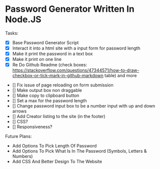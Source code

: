 # Password Generator Written In Node.JS

Tasks:
- [x] Base Password Generator Script
- [x] Interact it into a html site with a input form for password length
- [x] Make it print the password in a text box 
- [x] Make it print on one line
- [x] Re Do Github Readme (check boxes: https://stackoverflow.com/questions/47344571/how-to-draw-checkbox-or-tick-mark-in-github-markdown       table) and more
- [] Fix issue of page reloading on form submission 
- [] Make output box non draggable
- [] Make copy to clipboard button 
- [] Set a max for the password length 
- [] Change password input box to be a number input with up and down arrows
- [] Add Creator listing to the site (in the footer)
- [] CSS?
- [] Responsiveness?

Future Plans:
- Add Options To Pick Length Of Password 
- Add Options To Pick What Is In The Password (Symbols, Letters & Numbers)
- Add CSS And Better Design To The Website
